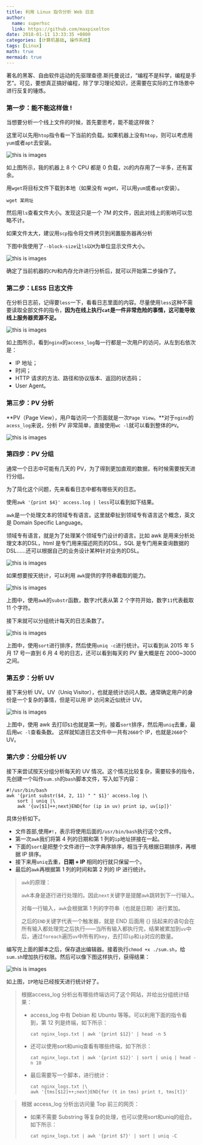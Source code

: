 ```yaml
---
title: 利用 Linux 指令分析 Web 日志
author:
  name: superhsc
  link: https://github.com/maxpixelton
date: 2018-01-11 13:33:35 +0800
categories: [计算机基础, 操作系统]
tags: [Linux]
math: true
mermaid: true
---
```



著名的黑客、自由软件运动的先驱理查德.斯托曼说过，“编程不是科学，编程是手艺”。可见，要想真正搞好编程，除了学习理论知识，还需要在实际的工作场景中进行反复的锤炼。



### 第一步：能不能这样做 !

当想要分析一个线上文件的时候，首先要思考，能不能这样做？ 

这里可以先用`htop`指令看一下当前的负载。如果机器上没有`htop`，则可以考虑用`yum`或者`apt`去安装。

![this is images](https://maxpixelton.github.io/images/assert/os/1101.png)

如上图所示，我的机器上 8 个 CPU 都是 0 负载，`2G`的内存用了一半多，还有富余。 

用`wget`将目标文件下载到本地（如果没有 wget，可以用`yum`或者`apt`安装）。

```
wget 某网址
```

然后用`ls`查看文件大小。发现这只是一个 7M 的文件，因此对线上的影响可以忽略不计。

如果文件太大，建议用`scp`指令将文件拷贝到闲置服务器再分析

下图中我使用了`--block-size`让`ls`以`M`为单位显示文件大小。

![this is images](https://maxpixelton.github.io/images/assert/os/1102.png)

确定了当前机器的`CPU`和内存允许进行分析后，就可以开始第二步操作了。



### 第二步：LESS 日志文件

在分析日志前，记得要`less`一下，看看日志里面的内容。尽量使用`less`这种不需要读取全部文件的指令，**因为在线上执行`cat`是一件非常危险的事情，这可能导致线上服务器资源不足。**

![this is images](https://maxpixelton.github.io/images/assert/os/1103.png)

如上图所示，看到`nginx`的`access_log`每一行都是一次用户的访问，从左到右依次是：

- IP 地址；
- 时间；
- HTTP 请求的方法、路径和协议版本、返回的状态码；
- User Agent。

### 第三步：PV 分析

**PV（Page View），用户每访问一个页面就是一次`Page View`。**对于`nginx`的`acess_log`来说，分析 PV 非常简单，直接使用`wc -l`就可以看到整体的`PV`。

![this is images](https://maxpixelton.github.io/images/assert/os/1104.png)

### 第四步：PV 分组

通常一个日志中可能有几天的 PV，为了得到更加直观的数据，有时候需要按天进行分组。

为了简化这个问题，先来看看日志中都有哪些天的日志。

使用`awk '{print $4}' access.log | less`可以看到如下结果。

`awk`是一个处理文本的领域专有语言。这里就牵扯到领域专有语言这个概念，英文是 Domain Specific Language。

领域专有语言，就是为了处理某个领域专门设计的语言。比如 awk 是用来分析处理文本的DSL，html 是专门用来描述网页的DSL，SQL 是专门用来查询数据的DSL……还可以根据自己的业务设计某种针对业务的DSL。

![this is images](https://maxpixelton.github.io/images/assert/os/1105.png)

如果想要按天统计，可以利用 `awk`提供的字符串截取的能力。

![this is images](https://maxpixelton.github.io/images/assert/os/1106.png)

上图中，使用`awk`的`substr`函数，数字`2`代表从第 2 个字符开始，数字`11`代表截取 11 个字符。

接下来就可以分组统计每天的日志条数了。

![this is images](https://maxpixelton.github.io/images/assert/os/1107.png)

上图中，使用`sort`进行排序，然后使用`uniq -c`进行统计。可以看到从 2015 年 5 月 17 号一直到 6 月 4 号的日志，还可以看到每天的 PV 量大概是在 2000~3000 之间。

### 第五步：分析 UV

接下来分析 UV。UV（Uniq Visitor），也就是统计访问人数。通常确定用户的身份是一个复杂的事情，但是可以用 IP 访问来近似统计 UV。

![this is images](https://maxpixelton.github.io/images/assert/os/1108.png)

上图中，使用 awk 去打印`$1`也就是第一列，接着`sort`排序，然后用`uniq`去重，最后用`wc -l`查看条数。 这样就知道日志文件中一共有`2660`个 IP，也就是`2660`个 UV。



### 第六步：分组分析 UV

接下来尝试按天分组分析每天的 UV 情况。这个情况比较复杂，需要较多的指令，先创建一个叫作`sum.sh`的`bash`脚本文件，写入如下内容：

```shell
#!/usr/bin/bash
awk '{print substr($4, 2, 11) " " $1}' access.log |\
	sort | uniq |\
	awk '{uv[$1]++;next}END{for (ip in uv) print ip, uv[ip]}'
```

具体分析如下。

- 文件首部,使用`#!`，表示将使用后面的`/usr/bin/bash`执行这个文件。
- 第一次`awk`我们将第 4 列的日期和第 1 列的`ip`地址拼接在一起。
- 下面的`sort`是把整个文件进行一次字典序排序，相当于先根据日期排序，再根据 IP 排序。
- 接下来用`uniq`去重，**日期 + IP** 相同的行就只保留一个。
- 最后的`awk`再根据第 1 列的时间和第 2 列的 IP 进行统计。

> `awk`的原理：
>
> `awk`本身是逐行进行处理的。因此`next`关键字是提醒`awk`跳转到下一行输入。
>
>  对每一行输入，`awk`会根据第 1 列的字符串（也就是日期）进行累加。
>
> 之后的`END`关键字代表一个触发器，就是 END 后面用 {} 括起来的语句会在所有输入都处理完之后执行——当所有输入都执行完，结果被累加到`uv`中后，通过`foreach`遍历`uv`中所有的`key`，去打印`ip`和`ip`对应的数量。

编写完上面的脚本之后，保存退出编辑器。接着执行`chmod +x ./sum.sh`，给`sum.sh`增加执行权限。然后可以像下图这样执行，获得结果：

![this is images](https://maxpixelton.github.io/images/assert/os/1109.png)

如上图，`IP`地址已经按天进行统计好了。

> 根据access_log 分析出有哪些终端访问了这个网站，并给出分组统计结果：
>
> - access_log 中有 Debian 和 Ubuntu 等等。可以利用下面的指令看到，第 12 列是终端，如下所示：
>
>   ```shell
>   cat nginx_logs.txt | awk '{print $12}' | head -n 5
>   ```
>
> - 还可以使用sort和uniq查看有哪些终端，如下所示：
>
>   ```shell
>   cat nginx_logs.txt | awk '{print $12}' | sort | uniq | head -n 10
>   ```
>
> - 最后需要写一个脚本，进行统计：
>
>   ```shell
>   cat nginx_logs.txt |\
>   awk '{tms[$12]++;next}END{for (t in tms) print t, tms[t]}'
>   ```
>
>   



> 根据 access_log 分析出访问量 Top 前三的网页：
>
> - 如果不需要 Substring 等复杂的处理，也可以使用sort和uniq的组合。如下所示：
>
>   ```shell
>   cat nginx_logs.txt | awk '{print $7}' | sort | uniq -C
>   ```